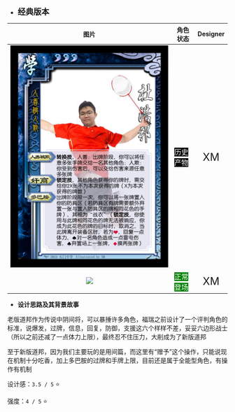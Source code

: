 * **<font size="4">经典版本</font>**

|         图片          | 角色状态                                                                 |         Designer         |
|:-------------------:|----------------------------------------------------------------------|:------------------------:|
| ![](pic/08/dhb.png) | <font style="background: black" color = white size = "3">历史产物</font> | <font size="5">XM</font> |
| ![](pic/08/x08.png) | <font style="background: green" color = white size = "3">正常登场</font> | <font size="5">XM</font> |

* **设计思路及其背景故事**

老版道邦作为传说中阴间将，可以暴捶许多角色，福瑞之前设计了一个评判角色的标准，说爆发，过牌，信息，回复，防御，支援这六个样样不差，妥妥六边形战士（所以之前还减了一点体力上限），最终忍不住压力，大削成为了新版道邦

至于新版道邦，因为我们主要玩的是用间篇，而这里有“赠予”这个操作，只能说现在机制十分吃香，加上多巴胺的过牌和手牌上限，目前还是属于全能型角色，有操作有机制

设计感：``3.5 / 5`` ⭐

强度：``4 / 5`` ⭐